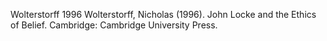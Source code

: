 Wolterstorff 1996
Wolterstorff, Nicholas (1996). John Locke and the Ethics of Belief. Cambridge: Cambridge University Press.


